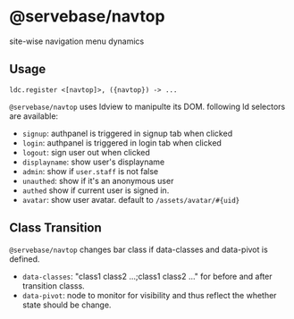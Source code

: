 # @servebase/navtop

site-wise navigation menu dynamics


## Usage

    ldc.register <[navtop]>, ({navtop}) -> ...


`@servebase/navtop` uses ldview to manipulte its DOM. following ld selectors are available:

 - `signup`: authpanel is triggered in signup tab when clicked
 - `login`: authpanel is triggered in login tab when clicked
 - `logout`: sign user out when clicked
 - `displayname`: show user's displayname
 - `admin`: show if `user.staff` is not false
 - `unauthed`: show if it's an anonymous user
 - `authed` show if current user is signed in.
 - `avatar`: show user avatar. default to `/assets/avatar/#{uid}`


## Class Transition

`@servebase/navtop` changes bar class if data-classes and data-pivot is defined.

 - `data-classes`: "class1 class2 ...;class1 class2 ..." for before and after transition classs.
 - `data-pivot`: node to monitor for visibility and thus reflect the whether state should be change.
